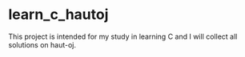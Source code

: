 # learn_c_hautoj
This project is intended for my study in learning C and I will collect all solutions on haut-oj.
